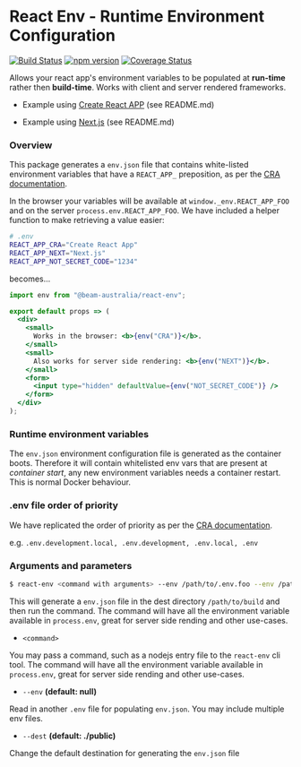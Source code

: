 # React Env - Runtime Environment Configuration

[![Build Status](https://travis-ci.org/beam-australia/react-env.svg?branch=master)](https://travis-ci.org/beam-australia/react-env)
[![npm version](https://badge.fury.io/js/%40beam-australia%2Freact-env.svg)](https://badge.fury.io/js/%40beam-australia%2Freact-env)
[![Coverage Status](https://coveralls.io/repos/github/beam-australia/react-env/badge.svg?branch=2.0.2)](https://coveralls.io/github/beam-australia/react-env?branch=2.0.2)

Allows your react app's environment variables to be populated at **run-time** rather then **build-time**. Works with client and server rendered frameworks.

* Example using [Create React APP](examples/create-react-app/README.md) (see README.md)

* Example using [Next.js](examples/next.js/README.md) (see README.md)

### Overview

This package generates a `env.json` file that contains white-listed environment variables that have a `REACT_APP_` preposition, as per the [CRA documentation](https://facebook.github.io/create-react-app/docs/adding-custom-environment-variables).

In the browser your variables will be available at `window._env.REACT_APP_FOO` and on the server `process.env.REACT_APP_FOO`. We have included a helper function to make retrieving a value easier:

```bash
# .env
REACT_APP_CRA="Create React App"
REACT_APP_NEXT="Next.js"
REACT_APP_NOT_SECRET_CODE="1234"
```

becomes...

```jsx
import env from "@beam-australia/react-env";

export default props => (
  <div>
    <small>
      Works in the browser: <b>{env("CRA")}</b>.
    </small>
    <small>
      Also works for server side rendering: <b>{env("NEXT")}</b>.
    </small>    
    <form>
      <input type="hidden" defaultValue={env("NOT_SECRET_CODE")} />
    </form>
  </div>
);
```

### Runtime environment variables

The `env.json` environment configuration file is generated as the container boots. Therefore it will contain whitelisted env vars that are present at _container start_, any new environment variables needs a container restart. This is normal Docker behaviour.

### .env file order of priority

We have replicated the order of priority as per the [CRA documentation](https://facebook.github.io/create-react-app/docs/adding-custom-environment-variables#what-other-env-files-can-be-used).

e.g. `.env.development.local, .env.development, .env.local, .env`

### Arguments and parameters


```bash
$ react-env <command with arguments> --env /path/to/.env.foo --env /path/to/.env.bar --dest /path/to/build
```

This will generate a `env.json` file in the dest directory `/path/to/build` and then run the command. The command will have all the environment variable available in `process.env`, great for server side rending and other use-cases.

* `<command>` 

You may pass a command, such as a nodejs entry file to the `react-env` cli tool. The command will have all the environment variable available in `process.env`, great for server side rending and other use-cases.

* `--env` **(default: null)**

Read in another `.env` file for populating `env.json`. You may include multiple env files.

* `--dest` **(default: ./public)**

Change the default destination for generating the `env.json` file
